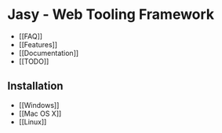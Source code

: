 Jasy - Web Tooling Framework
============================

* [[FAQ]]
* [[Features]]
* [[Documentation]]
* [[TODO]]

Installation
------------

* [[Windows]]
* [[Mac OS X]]
* [[Linux]]